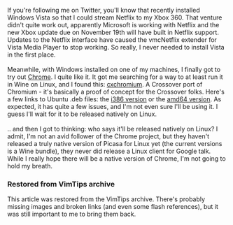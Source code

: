 <!-- :metadata:

title: Crossover Chromium
tags: Miscellaneous
published: 2008-11-17T18:54:10-0700
summary:

If you're following me on Twitter, you'll know that recently installed Windows
Vista so that I could stream Netflix to my Xbox 360.  That venture didn't quite
work out, apparently Microsoft is working with Netflix and the new Xbox update
due on November 19th will have built in Netflix support.  Updates to the
Netflix interface have caused the vmcNetflix extender for Vista Media Player to
stop working. So really, I never needed to install Vista in the first place.

-->

If you're following me on Twitter, you'll know that recently installed Windows
Vista so that I could stream Netflix to my Xbox 360.  That venture didn't quite
work out, apparently Microsoft is working with Netflix and the new Xbox update
due on November 19th will have built in Netflix support.  Updates to the
Netflix interface have caused the vmcNetflix extender for Vista Media Player to
stop working. So really, I never needed to install Vista in the first place.<br
/><br />
 Meanwhile, with Windows installed on one of my machines, I finally
got to try out <a href="http://www.google.com/chrome">Chrome</a>.  I quite like
it.  It got me searching for a way to at least run it in Wine on Linux, and I
found this: <a
href='http://media.codeweavers.com/pub/crossover/chromium/cxchromium_0.9.0-1_i386.deb'>cxchromium</a>.
A Crossover port of Chromium - it's basically a proof of concept for the
Crossover folks.  Here's a few links to Ubuntu .deb files: the <a
href='http://media.codeweavers.com/pub/crossover/chromium/cxchromium_0.9.0-1_i386.deb'>i386
version</a> or the <a
href='http://media.codeweavers.com/pub/crossover/chromium/ia32-cxchromium_0.9.0-1_amd64.deb'>amd64
version</a>.  As expected, it has quite a few issues, and I'm not even sure
I'll be using it.  I guess I'll wait for it to be released natively on Linux.
<br><br>
 .. and then I got to thinking: who says it'll be released natively
on Linux?  I admit, I'm not an avid follower of the Chrome project, but they
haven't released a truly native version of Picasa for Linux yet (the current
versions is a Wine bundle), they never did release a Linux client for Google
talk.  While I really hope there will be a native version of Chrome, I'm not
going to hold my breath.

<div class="restored-from-archive">
  <h3>Restored from VimTips archive</h3>
  <p>
  This article was restored from the VimTips archive. There's probably
  missing images and broken links (and even some flash references), but it
  was still important to me to bring them back.
  </p>
</div>
